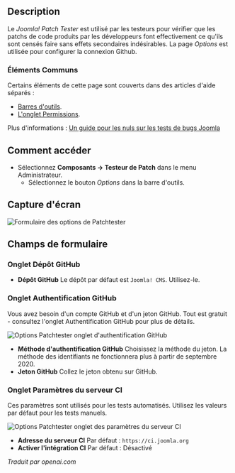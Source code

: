 <!-- Filename: Help4.x:Components_Patch_Tester_Options  / Display title: Options de test de patch -->

## Description

Le *Joomla! Patch Tester* est utilisé par les testeurs pour vérifier que les patchs de code
produits par les développeurs font effectivement ce qu'ils sont censés faire sans
effets secondaires indésirables. La page *Options* est utilisée pour configurer la connexion Github.

### Éléments Communs

Certains éléments de cette page sont couverts dans des articles d'aide séparés :

* [Barres d'outils](jdocmanual?article=help/common-elements/toolbars).
* [L'onglet Permissions](jdocmanual?article=help/common-elements/edit-permissions).

Plus d'informations : [Un guide pour les nuls sur les tests de bugs Joomla](https://brian.teeman.net/joomla/873-a-dummies-guide-to-joomla-bug-testing)

## Comment accéder

- Sélectionnez **Composants → Testeur de Patch** dans le menu Administrateur.
  - Sélectionnez le bouton *Options* dans la barre d'outils.

## Capture d'écran

![Formulaire des options de Patchtester](../../../fr/images/joomla-patchtester/patchtester-options-github-repository-tab.png)

## Champs de formulaire

### Onglet Dépôt GitHub

- **Dépôt GitHub** Le dépôt par défaut est `Joomla! CMS`. Utilisez-le.

### Onglet Authentification GitHub

Vous avez besoin d'un compte GitHub et d'un jeton GitHub. Tout est gratuit - consultez l'onglet Authentification GitHub pour plus de détails.

![Options Patchtester onglet d'authentification GitHub](../../../fr/images/joomla-patchtester/patchtester-options-github-authentication-tab.png)

- **Méthode d'authentification GitHub** Choisissez la méthode du jeton. La méthode des identifiants ne fonctionnera plus à partir de septembre 2020.
- **Jeton GitHub** Collez le jeton obtenu sur GitHub.

### Onglet Paramètres du serveur CI

Ces paramètres sont utilisés pour les tests automatisés. Utilisez les valeurs par défaut pour les tests manuels.

![Options Patchtester onglet des paramètres du serveur CI](../../../fr/images/joomla-patchtester/patchtester-options-ci-server-settings-tab.png)

- **Adresse du serveur CI** Par défaut : `https://ci.joomla.org`
- **Activer l'intégration CI** Par défaut : Désactivé

*Traduit par openai.com*

